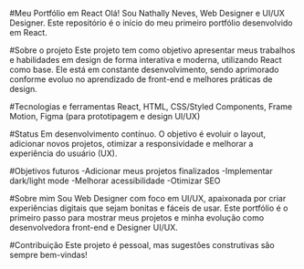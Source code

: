 #Meu Portfólio em React
Olá! Sou Nathally Neves, Web Designer e UI/UX Designer. Este repositório é o início do meu primeiro portfólio desenvolvido em React.

#Sobre o projeto
Este projeto tem como objetivo apresentar meus trabalhos e habilidades em design de forma interativa e moderna, utilizando React como base.
Ele está em constante desenvolvimento, sendo aprimorado conforme evoluo no aprendizado de front-end e melhores práticas de design.

#Tecnologias e ferramentas
React, HTML, CSS/Styled Components, Frame Motion, Figma (para prototipagem e design UI/UX)

#Status
Em desenvolvimento contínuo.
O objetivo é evoluir o layout, adicionar novos projetos, otimizar a responsividade e melhorar a experiência do usuário (UX).

#Objetivos futuros
-Adicionar meus projetos finalizados
-Implementar dark/light mode
-Melhorar acessibilidade
-Otimizar SEO

#Sobre mim
Sou Web Designer com foco em UI/UX, apaixonada por criar experiências digitais que sejam bonitas e fáceis de usar. Este portfólio é o primeiro passo para mostrar meus projetos e minha evolução como desenvolvedora front-end e Designer UI/UX.

#Contribuição
Este projeto é pessoal, mas sugestões construtivas são sempre bem-vindas!

